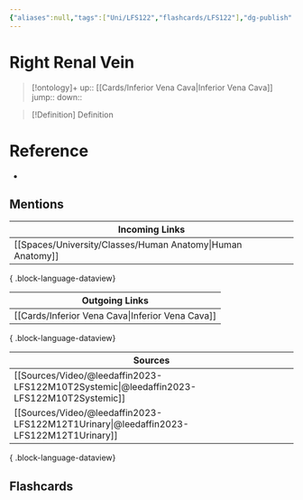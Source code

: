 ```yaml
---
{"aliases":null,"tags":["Uni/LFS122","flashcards/LFS122"],"dg-publish":true,"permalink":"/cards/right-renal-vein/","dgPassFrontmatter":true}
---
```


# Right Renal Vein

> [!ontology]+
> up:: [[Cards/Inferior Vena Cava\|Inferior Vena Cava]]
> jump:: 
> down:: 

> [!Definition] Definition
> 

# Reference
- 

## Mentions
| Incoming Links                                                |
| ------------------------------------------------------------- |
| [[Spaces/University/Classes/Human Anatomy\|Human Anatomy]] |

{ .block-language-dataview}

| Outgoing Links                                      |
| --------------------------------------------------- |
| [[Cards/Inferior Vena Cava\|Inferior Vena Cava]] |

{ .block-language-dataview}

| Sources                                                                                     |
| ------------------------------------------------------------------------------------------- |
| [[Sources/Video/@leedaffin2023-LFS122M10T2Systemic\|@leedaffin2023-LFS122M10T2Systemic]] |
| [[Sources/Video/@leedaffin2023-LFS122M12T1Urinary\|@leedaffin2023-LFS122M12T1Urinary]]   |

{ .block-language-dataview}

## Flashcards
